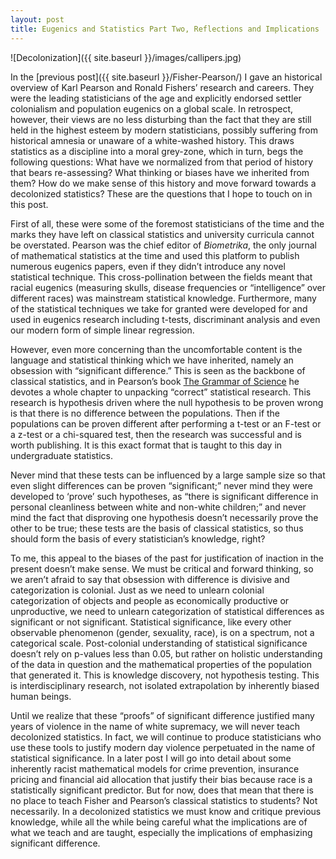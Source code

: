 ```yaml
---
layout: post
title: Eugenics and Statistics Part Two, Reflections and Implications
---
```

![Decolonization]({{ site.baseurl }}/images/callipers.jpg)

In the [previous post]({{ site.baseurl }}/Fisher-Pearson/) I gave an historical overview of Karl Pearson and Ronald Fishers’ research and careers.
They were the leading statisticians of the age and explicitly endorsed settler colonialism and population eugenics on a global scale.
In retrospect, however, their views are no less disturbing than the fact that they are still held in the highest esteem by modern statisticians, possibly suffering from historical amnesia or unaware of a white-washed history.
This draws statistics as a discipline into a moral grey-zone, which in turn, begs the following questions: 
What have we normalized from that period of history that bears re-assessing?
What thinking or biases have we inherited from them? 
How do we make sense of this history and move forward towards a decolonized statistics?
These are the questions that I hope to touch on in this post.

First of all, these were some of the foremost statisticians of the time and the marks they have left on classical statistics and university curricula cannot be overstated.
Pearson was the chief editor of *Biometrika*, the only journal of mathematical statistics at the time and used this platform to publish numerous eugenics papers, even if they didn’t introduce any novel statistical technique.
This cross-pollination between the fields meant that racial eugenics (measuring skulls, disease frequencies or “intelligence” over different races) was mainstream statistical knowledge. Furthermore, many of the statistical techniques we take for granted were developed for and used in eugenics research including t-tests, discriminant analysis and even our modern form of simple linear regression.

However, even more concerning than the uncomfortable content is the language and statistical thinking which we have inherited, namely an obsession with “significant difference.”
This is seen as the backbone of classical statistics, and in Pearson’s book [The Grammar of Science](https://archive.org/stream/grammarofscience00pearrich#page/438/mode/2up) he devotes a whole chapter to unpacking “correct” statistical research.
This research is hypothesis driven where the null hypothesis to be proven wrong is that there is no difference between the populations.
Then if the populations can be proven different after performing a t-test or an F-test or a z-test or a chi-squared test, then the research was successful and is worth publishing.
It is this exact format that is taught to this day in undergraduate statistics.

Never mind that these tests can be influenced by a large sample size so that even slight differences can be proven “significant;” never mind they were developed to ‘prove’ such hypotheses, as “there is significant difference in personal cleanliness between white and non-white children;” and never mind the fact that disproving one hypothesis doesn’t necessarily prove the other to be true; these tests are the basis of classical statistics, so thus should form the basis of every statistician’s knowledge, right?

To me, this appeal to the biases of the past for justification of inaction in the present doesn’t make sense. 
We must be critical and forward thinking, so we aren’t afraid to say that obsession with difference is divisive and categorization is colonial. 
Just as we need to unlearn colonial categorization of objects and people as economically productive or unproductive, we need to unlearn categorization of statistical differences as significant or not significant.
Statistical significance, like every other observable phenomenon (gender, sexuality, race), is on a spectrum, not a categorical scale.
Post-colonial understanding of statistical significance doesn’t rely on p-values less than 0.05, but rather on holistic understanding of the data in question and the mathematical properties of the population that generated it.
This is knowledge discovery, not hypothesis testing. 
This is interdisciplinary research, not isolated extrapolation by inherently biased human beings.

Until we realize that these “proofs” of significant difference justified many years of violence in the name of white supremacy, we will never teach decolonized statistics. 
In fact, we will continue to produce statisticians who use these tools to justify modern day violence perpetuated in the name of statistical significance.
In a later post I will go into detail about some inherently racist mathematical models for crime prevention, insurance pricing and financial aid allocation that justify their bias because race is a statistically significant predictor.
But for now, does that mean that there is no place to teach Fisher and Pearson’s classical statistics to students? 
Not necessarily. 
In a decolonized statistics we must know and critique previous knowledge, while all the while being careful what the implications are of what we teach and are taught, especially the implications of emphasizing significant difference.

